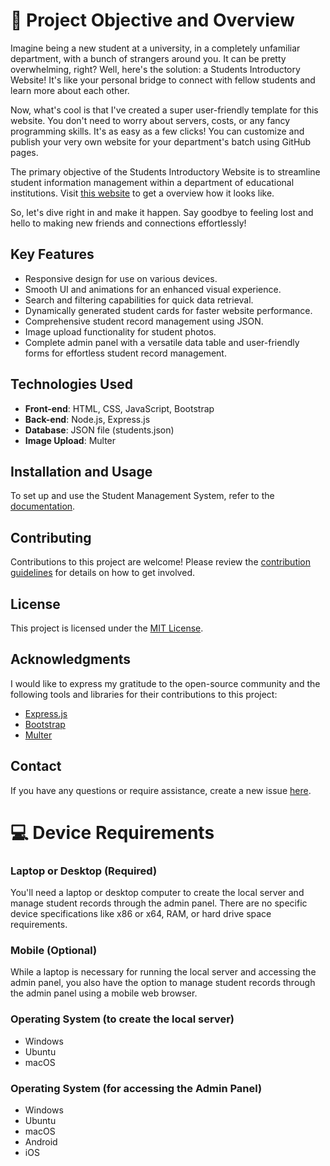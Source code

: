 # 🚀 Project Objective and Overview
Imagine being a new student at a university, in a completely unfamiliar department, with a bunch of strangers around you. It can be pretty overwhelming, right? Well, here's the solution: a Students Introductory Website! It's like your personal bridge to connect with fellow students and learn more about each other.

Now, what's cool is that I've created a super user-friendly template for this website. You don't need to worry about servers, costs, or any fancy programming skills. It's as easy as a few clicks! You can customize and publish your very own website for your department's batch using GitHub pages.

The primary objective of the Students Introductory Website is to streamline student information management within a department of educational institutions. Visit [this website](https://nishatrhythm.github.io/CSE11/) to get a overview how it looks like.

So, let's dive right in and make it happen. Say goodbye to feeling lost and hello to making new friends and connections effortlessly!

## Key Features
- Responsive design for use on various devices.
- Smooth UI and animations for an enhanced visual experience.
- Search and filtering capabilities for quick data retrieval.
- Dynamically generated student cards for faster website performance.
- Comprehensive student record management using JSON.
- Image upload functionality for student photos.
- Complete admin panel with a versatile data table and user-friendly forms for effortless student record management.

## Technologies Used
- **Front-end**: HTML, CSS, JavaScript, Bootstrap
- **Back-end**: Node.js, Express.js
- **Database**: JSON file (students.json)
- **Image Upload**: Multer

## Installation and Usage
To set up and use the Student Management System, refer to the [documentation](link-to-documentation).

## Contributing
Contributions to this project are welcome! Please review the [contribution guidelines](link-to-contribution-guidelines) for details on how to get involved.

## License
This project is licensed under the [MIT License](link-to-license).

## Acknowledgments
I would like to express my gratitude to the open-source community and the following tools and libraries for their contributions to this project:
- [Express.js](https://expressjs.com/)
- [Bootstrap](https://getbootstrap.com/)
- [Multer](https://expressjs.com/en/resources/middleware/multer.html)

## Contact
If you have any questions or require assistance, create a new issue [here](https://github.com/nishatrhythm/Students-Introductory-Website-Template/issues).

# 💻 Device Requirements

### Laptop or Desktop (Required)
You'll need a laptop or desktop computer to create the local server and manage student records through the admin panel. There are no specific device specifications like x86 or x64, RAM, or hard drive space requirements.

### Mobile (Optional)
While a laptop is necessary for running the local server and accessing the admin panel, you also have the option to manage student records through the admin panel using a mobile web browser.

### Operating System (to create the local server)
- Windows
- Ubuntu
- macOS

### Operating System (for accessing the Admin Panel)
- Windows
- Ubuntu
- macOS
- Android
- iOS

